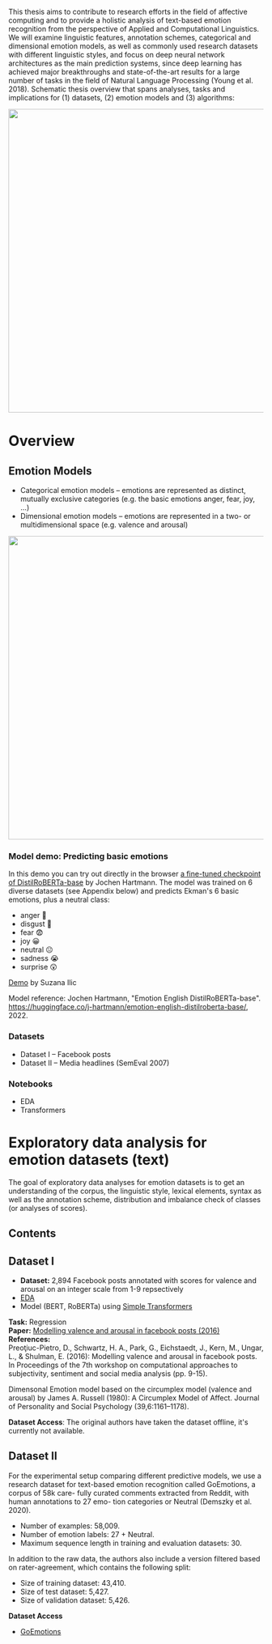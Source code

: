 

This thesis aims to contribute to research efforts in the field of affective computing and to provide a holistic analysis of text-based emotion recognition from the perspective of Applied and Computational  Linguistics. We will examine linguistic features, annotation schemes, categorical and dimensional emotion models, as well as commonly used research datasets with different linguistic styles, and focus on deep neural network architectures as the main prediction systems, since deep learning has achieved major breakthroughs and state-of-the-art results for a large number of tasks in the field of Natural Language Processing (Young  et  al. 2018). Schematic thesis overview that spans analyses, tasks and implications for (1) datasets, (2) emotion models and (3) algorithms:

<p align="center"><img src="https://github.com/suzana-ilic/EDA_nlp_emotion_datasets/blob/master/images/overview.png" width="600"></p>

# Overview

## Emotion Models

- Categorical emotion models – emotions are represented as distinct, mutually exclusive categories (e.g. the basic emotions anger, fear, joy, ...)
- Dimensional emotion models – emotions are represented in a two- or multidimensional space (e.g. valence and arousal)

<p align="center"><img src="https://github.com/suzana-ilic/EDA_nlp_emotion_datasets/blob/master/images/em_models.png" width="600"></p>


### Model demo: Predicting basic emotions

In this demo you can try out directly in the browser [a fine-tuned checkpoint of DistilRoBERTa-base](https://huggingface.co/j-hartmann/emotion-english-distilroberta-base) by Jochen Hartmann. The model was trained on 6 diverse datasets (see Appendix below) and predicts Ekman's 6 basic emotions, plus a neutral class:

- anger 🤬
- disgust 🤢
- fear 😨
- joy 😀
- neutral 😐
- sadness 😭
- surprise 😲

[Demo](https://huggingface.co/spaces/Suzana/text_basic_emotions) by Suzana Ilic

Model reference: Jochen Hartmann, "Emotion English DistilRoBERTa-base". https://huggingface.co/j-hartmann/emotion-english-distilroberta-base/, 2022.

### Datasets

- Dataset I – Facebook posts
- Dataset II – Media headlines (SemEval 2007)

### Notebooks

- EDA
- Transformers

# Exploratory data analysis for emotion datasets (text)

The goal of exploratory data analyses for emotion datasets is to get an understanding of the corpus, the linguistic style, lexical elements, syntax as well as the annotation scheme, distribution and imbalance check of classes (or analyses of scores).

## Contents

## Dataset I

- **Dataset:** 2,894 Facebook posts annotated with scores for valence and arousal on an integer scale from 1-9 repsectively
- [EDA](https://github.com/suzana-ilic/EDA_nlp_emotion_datasets/blob/master/notebooks/)
- Model (BERT, RoBERTa) using [Simple Transformers](https://simpletransformers.ai/)

**Task:** Regression\
**Paper:** [Modelling valence and arousal in facebook posts (2016)](https://www.semanticscholar.org/paper/Modelling-Valence-and-Arousal-in-Facebook-posts-Preotiuc-Pietro-Schwartz/5b9f7b419766a35c9ee4a37d5338fa557bbbea47)\
**References:**\
Preoţiuc-Pietro, D., Schwartz, H. A., Park, G., Eichstaedt, J., Kern, M., Ungar, L., & Shulman, E. (2016): Modelling valence and arousal in facebook posts. In Proceedings of the 7th workshop on computational approaches to subjectivity, sentiment and social media analysis (pp. 9-15).

Dimensonal Emotion model based on the circumplex model (valence and arousal) by James A. Russell (1980): A Circumplex Model of Affect. Journal of Personality and Social Psychology (39,6:1161–1178).

**Dataset Access**: The original authors have taken the dataset offline, it's currently not available.

## Dataset II

For the experimental setup comparing different predictive models, we use a research
dataset for text-based emotion recognition called GoEmotions, a corpus of 58k care-
fully curated comments extracted from Reddit, with human annotations to 27 emo-
tion categories or Neutral (Demszky et al. 2020).

- Number of examples: 58,009.
- Number of emotion labels: 27 + Neutral.
- Maximum sequence length in training and evaluation datasets: 30.

In addition to the raw data, the authors also include a version filtered based on
rater-agreement, which contains the following split:

- Size of training dataset: 43,410.
- Size of test dataset: 5,427.
- Size of validation dataset: 5,426.

**Dataset Access**
- [GoEmotions](https://github.com/google-research/google-research/tree/master/goemotions/data)


